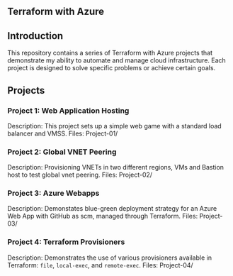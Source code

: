 ## Terraform with Azure
## Introduction

This repository contains a series of Terraform with Azure projects that demonstrate my ability to automate and manage cloud infrastructure. 
Each project is designed to solve specific problems or achieve certain goals.

## Projects

### Project 1: Web Application Hosting
Description: This project sets up a simple web game with a standard load balancer and VMSS.
Files: Project-01/

### Project 2: Global VNET Peering
Description: Provisioning VNETs in two different regions, VMs and Bastion host to test global vnet peering.
Files: Project-02/

### Project 3: Azure Webapps
Description: Demonstates blue-green deployment strategy for an Azure Web App with GitHub as scm, managed through Terraform.
Files: Project-03/

### Project 4: Terraform Provisioners
Description: Demonstrates the use of various provisioners available in Terraform: `file`, `local-exec`, and `remote-exec`.
Files: Project-04/ 
